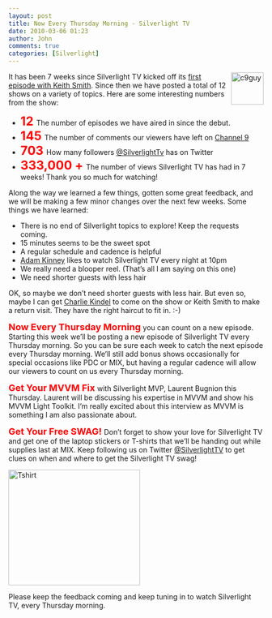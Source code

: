 ```yaml
---
layout: post
title: Now Every Thursday Morning - Silverlight TV
date: 2010-03-06 01:23
author: John
comments: true
categories: [Silverlight]
---
```

<p><a href="http://channel9.msdn.com/"><img style="border-bottom: 0px; border-left: 0px; margin: 0px 0px 0px 10px; display: inline; border-top: 0px; border-right: 0px" title="c9guy" border="0" alt="c9guy" align="right" src="http://images.johnpapa.net/wp-content/uploads/files/media/image/WindowsLiveWriter/NowBacktoOurRegularlyScheduledProgram_12D7A/c9guy_3.png" width="64" height="64" /></a>It has been 7 weeks since Silverlight TV kicked off its <a href="http://channel9.msdn.com/shows/SilverlightTV/Out-of-Browser-in-Silverlight-4-Silverlight-TV-Episode-1/">first episode with Keith Smith</a>. Since then we have posted a total of 12 shows on a variety of topics. Here are some interesting numbers from the show: </p>  <ul>   <li><strong><font color="#ff0000" size="5">12 </font></strong>The number of episodes we have aired in since the debut. </li>    <li><strong><font color="#ff0000" size="5">145 </font></strong>The number of comments our viewers have left on <a href="http://channel9.msdn.com/">Channel 9</a> </li>    <li><strong><font color="#ff0000" size="5">703 </font></strong>How many followers <a href="http://twitter.com/silverlighttv">@SilverlightTv</a> has on Twitter </li>    <li><strong><font size="5"><font color="#ff0000">333,000 +</font>&#160;</font></strong>The number of views Silverlight TV has had in 7 weeks! Thank you so much for watching! </li> </ul>  <p>Along the way we learned a few things, gotten some great feedback, and we will be making a few minor changes over the next few weeks. Some things we have learned:</p>  <ul>   <li>There is no end of Silverlight topics to explore! Keep the requests coming. </li>    <li>15 minutes seems to be the sweet spot </li>    <li>A regular schedule and cadence is helpful </li>    <li><a href="http://adamkinney.wordpress.com/">Adam Kinney</a> likes to watch Silverlight TV every night at 10pm </li>    <li>We really need a blooper reel. (That’s all I am saying on this one) </li>    <li>We need shorter guests with less hair </li> </ul>  <p>OK, so maybe we don’t need shorter guests with less hair. But even so, maybe I can get <a href="http://channel9.msdn.com/posts/LarryLarsen/Countdown-to-MIX10-Charlie-Kindel-and-Windows-Phone-7-Series/">Charlie Kindel</a> to come on the show or Keith Smith to make a return visit. They have the right haircut to fit in. :-)</p>  <p><font color="#ff0000" size="4"><strong>Now Every Thursday Morning </strong></font>you can count on a new episode. Starting this week we’ll be posting a new episode of Silverlight TV every Thursday morning. So you can be sure each week to catch the next episode every Thursday morning. We’ll still add bonus shows occasionally for special occasions like PDC or MIX, but having a regular cadence will allow our viewers to count on us every Thursday morning. </p>  <p><font color="#ff0000" size="4"><strong>Get Your MVVM Fix </strong></font>with Silverlight MVP, Laurent Bugnion this Thursday. Laurent will be discussing his expertise in MVVM and show his MVVM Light Toolkit. I’m really excited about this interview as MVVM is something I am also passionate about.&#160; </p>  <p><font color="#ff0000" size="4"><strong>Get Your Free SWAG! </strong></font>Don’t forget to show your love for Silverlight TV and get one of the laptop stickers or T-shirts that we’ll be handing out while supplies last at MIX. Keep following us on Twitter <a href="http://twitter.com/silverlighttv">@SilverlightTV</a> to get clues on when and where to get the Silverlight TV swag!</p>  <p><a href="http://channel9.msdn.com/shows/SilverlightTV/"><img style="border-right-width: 0px; display: inline; border-top-width: 0px; border-bottom-width: 0px; border-left-width: 0px" title="Tshirt" border="0" alt="Tshirt" src="http://images.johnpapa.net/wp-content/uploads/files/media/image/WindowsLiveWriter/NowBacktoOurRegularlyScheduledProgram_12D7A/Tshirt_3.png" width="260" height="228" /></a> </p>  <p>Please keep the feedback coming and keep tuning in to watch Silverlight TV, every Thursday morning.</p>

